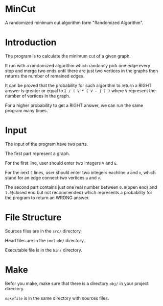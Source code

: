 # MinCut
A randomized minimum cut algorithm form "Randomized Algorithm".

# Introduction

The program is to calculate the minimum cut of a given graph.

It run with a randomized algprithm which randomly pick one edge every step and merge two ends until there are just two vertices in the graphs then returns the number of remained edges.

It can be proved that the probability for such algorithm to return a RIGHT answer is greater or equal to `2 / ( V * ( V - 1 ) )` where `V` represent the number of vertices in the graph.

For a higher probability to get a RIGHT answer, we can run the same program many times.

# Input

The input of the program have two parts.

The first part represent a graph.

For the first line, user should enter two integers `V` and `E`.

For the next `E` lines, user should enter two integers eachline `u` and `v`, which stand for an edge connect two vertices `u` and `v`.

The second part contains just one real number between `0.0`(open end) and `1.0`(closed end but not recommended) which represents a probability for the program to return an WRONG answer.

# File Structure

Sources files are in the `src/` directory.

Head files are in the `include/` directory.

Executable file is in the `bin/` directory.

# Make

Befor you make, make sure that there is a directory `obj/` in your project directory.

`makefile` is in the same directory with sources files.
